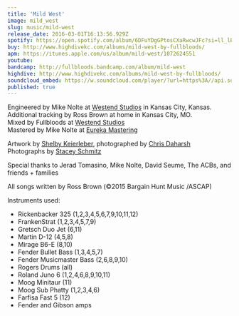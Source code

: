 ```yaml
---
title: 'Mild West'
image: mild_west
slug: music/mild-west
release_date: 2016-03-01T16:13:56.929Z
spotify: https://open.spotify.com/album/6DFuYDgGPtosCXaRwcwJFc?si=ll_lBk18RVyAhpnalhzybg
buy: http://www.highdivekc.com/albums/mild-west-by-fullbloods/
apm: https://itunes.apple.com/us/album/mild-west/1072624551
youtube:
bandcamp: http://fullbloods.bandcamp.com/album/mild-west
highdive: http://www.highdivekc.com/albums/mild-west-by-fullbloods/
soundcloud_embed: https://w.soundcloud.com/player/?url=https%3A//api.soundcloud.com/playlists/86662207&amp;amp;color=ff5500&amp;amp;auto_play=false&amp;amp;hide_related=false&amp;amp;show_comments=true&amp;amp;show_user=true&amp;amp;show_reposts=false
published: true
---
```


Engineered by Mike Nolte at [Westend Studios](http://westendstudio.com) in Kansas City, Kansas.  
Additional tracking by Ross Brown at home in Kansas City, MO.  
Mixed by Fullbloods at [Westend Studios](http://westendstudio.com)  
Mastered by Mike Nolte at [Eureka Mastering](http://eurekamastering.com)

Artwork by [Shelby Keierleber](http://shelbykeierleber.com), photographed by [Chris Daharsh](https://www.chrisdaharsh.com)  
Photographs by [Stacey Schmitz](http://www.staceyschmitz.com)

Special thanks to Jerad Tomasino, Mike Nolte, David Seume, The ACBs, and friends + families

All songs written by Ross Brown (&copy;2015 Bargain Hunt Music /ASCAP)

Instruments used:

- Rickenbacker 325 (1,2,3,4,5,6,7,9,10,11,12)
- FrankenStrat (1,2,3,4,5,7,9)
- Gretsch Duo Jet (6,11)
- Martin D-12 (4,5,8)
- Mirage B6-E (8,10)
- Fender Bullet Bass (1,3,4,5,7)
- Fender Musicmaster Bass (2,6,8,9,10)
- Rogers Drums (all)
- Roland Juno 6 (1,2,4,6,8,9,10,11)
- Moog Minitaur (11)
- Moog Sub Phatty (1,2,3,4,6)
- Farfisa Fast 5 (12)
- Fender and Gibson amps
